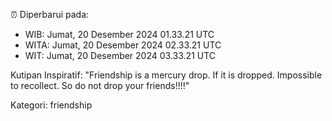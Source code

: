 ⏰ Diperbarui pada:
- WIB: Jumat, 20 Desember 2024 01.33.21 UTC
- WITA: Jumat, 20 Desember 2024 02.33.21 UTC
- WIT: Jumat, 20 Desember 2024 03.33.21 UTC

Kutipan Inspiratif:
"Friendship is a mercury drop. If it is dropped. Impossible to recollect. So do not drop your friends!!!!"


Kategori: friendship

